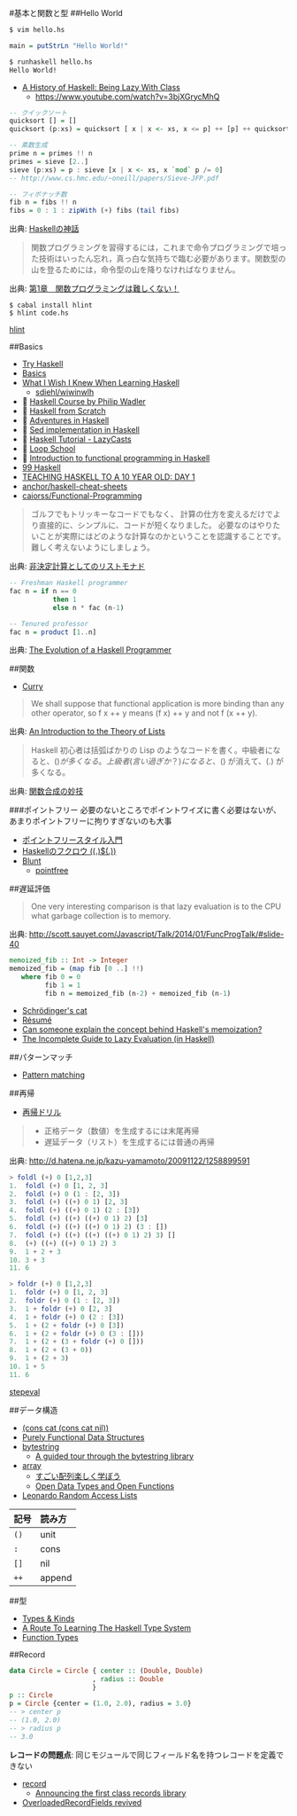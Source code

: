 #基本と関数と型
##Hello World

```bash
$ vim hello.hs
```

```haskell
main = putStrLn "Hello World!"
```

```bash
$ runhaskell hello.hs
Hello World!
```

* [A History of Haskell: Being Lazy With Class](http://haskell.cs.yale.edu/wp-content/uploads/2011/02/history.pdf)
   * <https://www.youtube.com/watch?v=3bjXGrycMhQ>

```haskell
-- クイックソート
quicksort [] = []
quicksort (p:xs) = quicksort [ x | x <- xs, x <= p] ++ [p] ++ quicksort [ x | x <- xs, x > p]

-- 素数生成
prime n = primes !! n
primes = sieve [2..]
sieve (p:xs) = p : sieve [x | x <- xs, x `mod` p /= 0]
-- http://www.cs.hmc.edu/~oneill/papers/Sieve-JFP.pdf

-- フィボナッチ数
fib n = fibs !! n
fibs = 0 : 1 : zipWith (+) fibs (tail fibs)
```

出典: [Haskellの神話](http://d.hatena.ne.jp/kazu-yamamoto/20100624/1277348961)

> 関数プログラミングを習得するには，これまで命令プログラミングで培った技術はいったん忘れ，真っ白な気持ちで臨む必要があります。関数型の山を登るためには，命令型の山を降りなければなりません。

出典: [第1章　関数プログラミングは難しくない！](http://gihyo.jp/dev/feature/01/functional-prog/0001)

```shell
$ cabal install hlint
$ hlint code.hs
```

[hlint](https://hackage.haskell.org/package/hlint)

##Basics
* [Try Haskell](https://tryhaskell.org/)
* [Basics](http://www.scs.stanford.edu/14sp-cs240h/slides/basics-slides.html)
* [What I Wish I Knew When Learning Haskell](http://www.stephendiehl.com/what/)
  * [sdiehl/wiwinwlh](https://github.com/sdiehl/wiwinwlh)
* 🎥 [Haskell Course by Philip Wadler](https://www.youtube.com/watch?v=AOl2y5uW0mA&list=PLtRG9GLtNcHBv4cuh2w1cz5VsgY6adoc3)
* 🎥 [Haskell from Scratch](https://www.youtube.com/watch?v=zZ_nI9E9g0I&list=PLxj9UAX4Em-Ij4TKwKvo-SLp-Zbv-hB4B&index=1)
* 🎥 [Adventures in Haskell](https://www.youtube.com/watch?v=9AllRc64pVE&list=PL_xuff3BkASMOzBr0hKVKLuSnU4UIinKx)
* 🎥 [Sed implementation in Haskell](https://www.youtube.com/watch?v=0I90MTip-OQ&list=PLUQzXLQ6jvHL_k3QOMKXehVoZdk-sKtHd)
* 🎥 [Haskell Tutorial - LazyCasts](https://www.youtube.com/watch?v=5XLTRuKoOtM&index=2&list=PLvj5k87ljYYHwOOcdGvS3qi85IvjOW--8)
* 🎥 [Loop School](http://school.looprecur.com/)
* 🎥 [Introduction to functional programming in Haskell](https://www.youtube.com/watch?v=me_KkQfSFrQ)
* [99 Haskell](http://www.99haskell.org/)
* [TEACHING HASKELL TO A 10 YEAR OLD: DAY 1](https://superginbaby.wordpress.com/2015/04/08/teaching-haskell-to-a-10-year-old-day-1/)
* [anchor/haskell-cheat-sheets](https://github.com/anchor/haskell-cheat-sheets)
* [caiorss/Functional-Programming](https://github.com/caiorss/Functional-Programming#concepts)

> ゴルフでもトリッキーなコードでもなく、 計算の仕方を変えるだけでより直接的に、シンプルに、コードが短くなりました。 必要なのはやりたいことが実際にはどのような計算なのかということを認識することです。 難しく考えないようにしましょう。

出典: [非決定計算としてのリストモナド](http://tanakh.jp/posts/2012-02-22-list-monad.html)

```haskell
-- Freshman Haskell programmer
fac n = if n == 0 
           then 1
           else n * fac (n-1)

-- Tenured professor
fac n = product [1..n]
```

出典: [The Evolution of a Haskell Programmer](http://www.willamette.edu/~fruehr/haskell/evolution.html)

##関数
* [Curry](https://ro-che.info/ccc/10)

> We shall suppose that functional application is more binding than any other operator, so f x ++ y means (f x) ++ y and not f (x ++ y).

出典: [An Introduction to the Theory of Lists](https://www.cs.ox.ac.uk/files/3378/PRG56.pdf)

> Haskell 初心者は括弧ばかりの Lisp のようなコードを書く。中級者になると、($) が多くなる。上級者(言い過ぎか？)になると、($) が消えて、(.) が多くなる。

出典: [関数合成の妙技](http://d.hatena.ne.jp/kazu-yamamoto/20100702/1278036842)

###ポイントフリー
必要のないところでポイントワイズに書く必要はないが、あまりポイントフリーに拘りすぎないのも大事

* [ポイントフリースタイル入門](http://d.hatena.ne.jp/melpon/20111031/1320024473)
* [Haskellのフクロウ ((.)$(.))](http://uid0130.blogspot.jp/2014/11/haskell_17.html)
* [Blunt](https://evening-thicket-5270.herokuapp.com/)
  * [pointfree](https://hackage.haskell.org/package/pointfree)

##遅延評価

> One very interesting comparison is that lazy evaluation is to the CPU what garbage collection is to memory.

出典: <http://scott.sauyet.com/Javascript/Talk/2014/01/FuncProgTalk/#slide-40>

```haskell
memoized_fib :: Int -> Integer
memoized_fib = (map fib [0 ..] !!)
   where fib 0 = 0
         fib 1 = 1
         fib n = memoized_fib (n-2) + memoized_fib (n-1)
```

* [Schrödinger's cat](https://ro-che.info/ccc/4)
* [Résumé](https://ro-che.info/ccc/11)
* [Can someone explain the concept behind Haskell's memoization?](http://programmers.stackexchange.com/questions/220746/can-someone-explain-the-concept-behind-haskells-memoization)
* [The Incomplete Guide to Lazy Evaluation (in Haskell)](https://hackhands.com/guide-lazy-evaluation-haskell/)

##パターンマッチ
* [Pattern matching](http://mbps.hatenablog.com/entry/2014/10/04/010000)

##再帰
* [再帰ドリル](https://github.com/kazu-yamamoto/recursion-drill)

> * 正格データ（数値）を生成するには末尾再帰
> * 遅延データ（リスト）を生成するには普通の再帰

出典: <http://d.hatena.ne.jp/kazu-yamamoto/20091122/1258899591>

```haskell
> foldl (+) 0 [1,2,3]
1.  foldl (+) 0 [1, 2, 3]
2.  foldl (+) 0 (1 : [2, 3])
3.  foldl (+) ((+) 0 1) [2, 3]
4.  foldl (+) ((+) 0 1) (2 : [3])
5.  foldl (+) ((+) ((+) 0 1) 2) [3]
6.  foldl (+) ((+) ((+) 0 1) 2) (3 : [])
7.  foldl (+) ((+) ((+) ((+) 0 1) 2) 3) []
8.  (+) ((+) ((+) 0 1) 2) 3
9.  1 + 2 + 3
10. 3 + 3
11. 6

> foldr (+) 0 [1,2,3]
1.  foldr (+) 0 [1, 2, 3]
2.  foldr (+) 0 (1 : [2, 3])
3.  1 + foldr (+) 0 [2, 3]
4.  1 + foldr (+) 0 (2 : [3])
5.  1 + (2 + foldr (+) 0 [3])
6.  1 + (2 + foldr (+) 0 (3 : []))
7.  1 + (2 + (3 + foldr (+) 0 []))
8.  1 + (2 + (3 + 0))
9.  1 + (2 + 3)
10. 1 + 5
11. 6
```

[stepeval](http://bm380.user.srcf.net/cgi-bin/stepeval.cgi)

##データ構造
* [(cons cat (cons cat nil))](https://twitter.com/lvsn/status/533685461957349376)
* [Purely Functional Data Structures](http://www.cs.cmu.edu/~rwh/theses/okasaki.pdf)
* [bytestring](https://hackage.haskell.org/package/bytestring)
  * [A guided tour through the bytestring library](http://meiersi.github.io/HaskellerZ/meetups/2012%2001%2019%20-%20The%20bytestring%20library/slides.html)
* [array](https://hackage.haskell.org/package/array)
  * [すごい配列楽しく学ぼう](http://www.slideshare.net/xenophobia__/ss-14558187)
  * [Open Data Types and Open Functions](https://www.cs.ox.ac.uk/people/ralf.hinze/publications/PPDP06.pdf)
* [Leonardo Random Access Lists](https://www.fpcomplete.com/user/edwardk/fibonacci/leonardo)

|記号|読み方|
|:---|:-----|
|`()`|unit  |
|`:` |cons  |
|`[]`|nil   |
|`++`|append|

##型
* [Types & Kinds](http://slpopejoy.github.io/2015/04/10/Types/)
* [A Route To Learning The Haskell Type System](http://www.colourcoding.net/blog/archive/2015/03/02/a-route-to-learning-the-haskell-type-system.aspx)
* [Function Types](http://bartoszmilewski.com/2015/03/13/function-types/)

##Record

```haskell
data Circle = Circle { center :: (Double, Double)
                     , radius :: Double
                     }
p :: Circle
p = Circle {center = (1.0, 2.0), radius = 3.0}
-- > center p
-- (1.0, 2.0)
-- > radius p
-- 3.0
```

**レコードの問題点**: 同じモジュールで同じフィールド名を持つレコードを定義できない

* [record](http://hackage.haskell.org/package/record)
  * [Announcing the first class records library](http://nikita-volkov.github.io/record/)
* [OverloadedRecordFields revived](http://www.well-typed.com/blog/2015/03/overloadedrecordfields-revived/)
